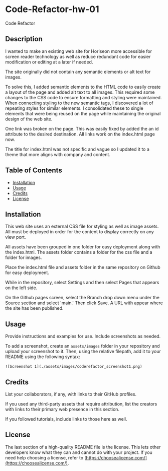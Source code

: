 # Code-Refactor-hw-01
Code Refactor

## Description

I wanted to make an existing web site for Horiseon more accessible for screen reader technology as well as reduce redundant code for easier modification or editing at a later if needed.

The site originally did not contain any semantic elements or alt text for images. 

To solve this, I added semantic elements to the HTML code to easily create a layout of the page and added alt text to all images. This required some changes to the CSS code to ensure formatting and styling were maintained. When connecting styling to the new semantic tags, I discovered a lot of repeating styles for similar elements. I consolidated these to single elements that were being reused on the page while maintaining the original design of the web site.

One link was broken on the page. This was easily fixed by added the an id attribute to the desired destination. All links work on the index.html page now.

The title for index.html was not specific and vague so I updated it to a theme that more aligns with company and content.

## Table of Contents

- [Installation](#installation)
- [Usage](#usage)
- [Credits](#credits)
- [License](#license)

## Installation

This web site uses an external CSS file for styling as well as image assets. All must be deployed in order for the content to display correctly on any view port.

All assets have been grouped in one folder for easy deployment along with the index.html. The assets folder contains a folder for the css file and a folder for images.

Place the index.html file and assets folder in the same repository on Github for easy deployment.

While in the repository, select Settings and then select Pages that appears on the left side. 

On the Github pages screen, select the Branch drop down menu under the Source section and select 'main.' Then click Save. A URL with appear where the site has been published.

## Usage

Provide instructions and examples for use. Include screenshots as needed.

To add a screenshot, create an `assets/images` folder in your repository and upload your screenshot to it. Then, using the relative filepath, add it to your README using the following syntax:

    ![Screenshot 1](./assets/images/coderefactor_screenshot1.png)

## Credits

List your collaborators, if any, with links to their GitHub profiles.

If you used any third-party assets that require attribution, list the creators with links to their primary web presence in this section.

If you followed tutorials, include links to those here as well.

## License

The last section of a high-quality README file is the license. This lets other developers know what they can and cannot do with your project. If you need help choosing a license, refer to [https://choosealicense.com/](https://choosealicense.com/).
